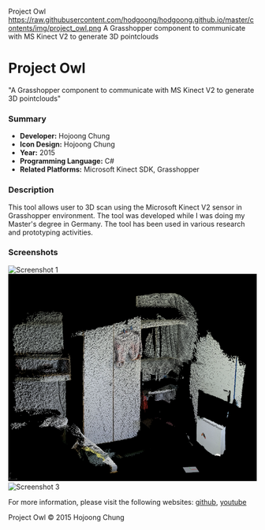 Project Owl
https://raw.githubusercontent.com/hodgoong/hodgoong.github.io/master/contents/img/project_owl.png
A Grasshopper component to communicate with MS Kinect V2 to generate 3D pointclouds

# Project Owl
"A Grasshopper component to communicate with MS Kinect V2 to generate 3D pointclouds"

### Summary
- **Developer:** Hojoong Chung
- **Icon Design:** Hojoong Chung
- **Year:** 2015
- **Programming Language:** C#
- **Related Platforms:** Microsoft Kinect SDK, Grasshopper

### Description
This tool allows user to 3D scan using the Microsoft Kinect V2 sensor in Grasshopper environment. The tool was developed while I was doing my Master's degree in Germany. The tool has been used in various research and prototyping activities.

### Screenshots
![Screenshot 1](https://hojoongchung.files.wordpress.com/2015/09/capture.png?w=660)
![Screenshot 2](https://raw.githubusercontent.com/hodgoong/hodgoong.github.io/master/contents/img/project_owl.png)
![Screenshot 3](https://i.ytimg.com/vi/N_5byI1DN18/maxresdefault.jpg)

For more information, please visit the following websites: 
[github](https://github.com/hodgoong/grasshopper-kinect2), [youtube](https://www.youtube.com/watch?v=N_5byI1DN18)

Project Owl © 2015 Hojoong Chung